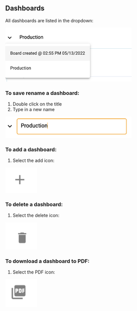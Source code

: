 ## Dashboards

All dashboards are listed in the dropdown:

<img src="../assets/dropdown.png"  style="width:400px" class="border"></img>

### To save rename a dashboard:
1.  Double click on the title
2.  Type in a new name

<img src="../assets/rename.png"  style="width:400px" class="border"></img>

### To add a dashboard:
1. Select the add icon: 

<img src="../assets/add.png"  style="width:100px" class="border"></img>

### To delete a dashboard:
1. Select the delete icon:

<img src="../assets/delete.png"  style="width:100px" class="border"></img>

### To download a dashboard to PDF:
1. Select the PDF icon:

<img src="../assets/pdf.png"  style="width:100px" class="border"></img>
